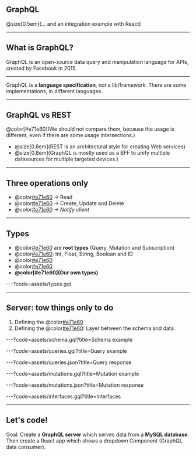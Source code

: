 
## GraphQL

@size[0.5em](... and an integration example with React)

---

## What is GraphQL?

GraphQL is an open-source data query and manipulation language for APIs, created by Facebook in 2015.

---

GraphQL is a **language specification**, not a lib/framework. There are some implementations, in different languages.

---

## GraphQL vs REST

@color[#e71e60](We should not compare them, because the usage is different, even if there are some usage intersections.)

* @size[0.8em](REST is an architectural style for creating Web services)
* @size[0.8em](GraphQL is mostly used as a BFF to unify multiple datasources for multiple targeted devices.)

---

## Three operations only

* @color[#e71e60](Query) -> Read
* @color[#e71e60](Mutation) -> Create, Update and Delete
* _@color[#e71e60](Subscription) -> Notify client_

---

## Types

* @color[#e71e60](Operations) are **root types** (Query, Mutation and Subscription)
* @color[#e71e60](Scalars): Int, Float, String, Boolean and ID
* @color[#e71e60](Enumerations)
* @color[#e71e60](Lists)
* **@color[#e71e60](Our own types)**

---?code=assets/types.gql

---

## Server: tow things only to do

1. Defining the @color[#e71e60](schema)
2. Defining the @color[#e71e60](resolvers): Layer between the schema and data.

---?code=assets/schema.gql?title=Schema example

---?code=assets/queries.gql?title=Query example

---?code=assets/queries.json?title=Query response

---?code=assets/mutations.gql?title=Mutation example

---?code=assets/mutations.json?title=Mutation response

---?code=assets/interfaces.gql?title=Interfaces

---

## Let's code!

Goal: Create a **GraphQL server** which serves data from a **MySQL database**. Then create a React app which shows a dropdown Component (GraphQL data consumer).

